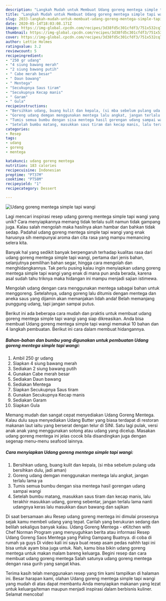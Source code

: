 ```yaml
---
description: "Langkah Mudah untuk Membuat Udang goreng mentega simple tapi wangi yang Lezat Sekali"
title: "Langkah Mudah untuk Membuat Udang goreng mentega simple tapi wangi yang Lezat Sekali"
slug: 2033-langkah-mudah-untuk-membuat-udang-goreng-mentega-simple-tapi-wangi-yang-lezat-sekali
date: 2020-05-14T18:03:08.171Z
image: https://img-global.cpcdn.com/recipes/3d38fd5c301cfdf3/751x532cq70/udang-goreng-mentega-simple-tapi-wangi-foto-resep-utama.jpg
thumbnail: https://img-global.cpcdn.com/recipes/3d38fd5c301cfdf3/751x532cq70/udang-goreng-mentega-simple-tapi-wangi-foto-resep-utama.jpg
cover: https://img-global.cpcdn.com/recipes/3d38fd5c301cfdf3/751x532cq70/udang-goreng-mentega-simple-tapi-wangi-foto-resep-utama.jpg
author: Lettie Holmes
ratingvalue: 3.2
reviewcount: 5
recipeingredient:
- "250 gr udang"
- "4 siung bawang merah"
- "2 siung bawang putih"
- " Cabe merah besar"
- " Daun bawang"
- " Mentega"
- "Secukupnya Saus tiram"
- "Secukupnya Kecap manis"
- " Garam"
- " Gula"
recipeinstructions:
- "Bersihkan udang, buang kulit dan kepala, (si mba sebelum pulang uda bersihkan dulu, jadi aman)"
- "Goreng udang demgan menggunakan mentega lalu angkat, jangan terlalu lama ya"
- "Tumis semua bumbu dengan sisa mentega hasil gorengan udang sampai wangi"
- "Setelah bumbu matang, masukkan saus tiram dan kecap manis, lalu terakhir masukkan udang, goreng sebentar, jangan terlalu lama nanti udangnya keras lalu masukkan daun bawang dan sajikan"
categories:
- Resep
tags:
- udang
- goreng
- mentega

katakunci: udang goreng mentega 
nutrition: 183 calories
recipecuisine: Indonesian
preptime: "PT37M"
cooktime: "PT58M"
recipeyield: "1"
recipecategory: Dessert

---
```



![Udang goreng mentega simple tapi wangi](https://img-global.cpcdn.com/recipes/3d38fd5c301cfdf3/751x532cq70/udang-goreng-mentega-simple-tapi-wangi-foto-resep-utama.jpg)

Lagi mencari inspirasi resep udang goreng mentega simple tapi wangi yang unik? Cara menyiapkannya memang tidak terlalu sulit namun tidak gampang juga. Kalau salah mengolah maka hasilnya akan hambar dan bahkan tidak sedap. Padahal udang goreng mentega simple tapi wangi yang enak harusnya sih mempunyai aroma dan cita rasa yang mampu memancing selera kita.

Banyak hal yang sedikit banyak berpengaruh terhadap kualitas rasa dari udang goreng mentega simple tapi wangi, pertama dari jenis bahan, selanjutnya pemilihan bahan segar, hingga cara mengolah dan menghidangkannya. Tak perlu pusing kalau ingin menyiapkan udang goreng mentega simple tapi wangi yang enak di mana pun anda berada, karena asal sudah tahu triknya maka hidangan ini mampu menjadi sajian istimewa.

Mengolah udang dengan cara menggunakan mentega sabagai bahan untuk menggoreng. Setelahnya, udang goreng lalu ditumis dengan mentega dan aneka saus yang dijamin akan memanjakan lidah anda! Belah memanjang punggung udang, tapi jangan sampai putus.


Berikut ini ada beberapa cara mudah dan praktis untuk membuat udang goreng mentega simple tapi wangi yang siap dikreasikan. Anda bisa membuat Udang goreng mentega simple tapi wangi memakai 10 bahan dan 4 langkah pembuatan. Berikut ini cara dalam membuat hidangannya.

<!--inarticleads1-->

##### Bahan-bahan dan bumbu yang digunakan untuk pembuatan Udang goreng mentega simple tapi wangi:

1. Ambil 250 gr udang
1. Siapkan 4 siung bawang merah
1. Sediakan 2 siung bawang putih
1. Gunakan  Cabe merah besar
1. Sediakan  Daun bawang
1. Sediakan  Mentega
1. Siapkan Secukupnya Saus tiram
1. Gunakan Secukupnya Kecap manis
1. Sediakan  Garam
1. Siapkan  Gula


Memang mudah dan sangat cepat menyediakan Udang Goreng Mentega. Kalau dulu saya menyediakan Udang Butter yang biasa terdapat di restoran makanan laut iaitu yang berserat dengan telur di SINI. Satu lagi pulak, versi anak anak yang menggunakan sotong atau udang yang dicelup. Masakan udang goreng mentega ini jelas cocok bila disandingkan juga dengan segenap menu-menu seafood lainnya. 

<!--inarticleads2-->

##### Cara menyiapkan Udang goreng mentega simple tapi wangi:

1. Bersihkan udang, buang kulit dan kepala, (si mba sebelum pulang uda bersihkan dulu, jadi aman)
1. Goreng udang demgan menggunakan mentega lalu angkat, jangan terlalu lama ya
1. Tumis semua bumbu dengan sisa mentega hasil gorengan udang sampai wangi
1. Setelah bumbu matang, masukkan saus tiram dan kecap manis, lalu terakhir masukkan udang, goreng sebentar, jangan terlalu lama nanti udangnya keras lalu masukkan daun bawang dan sajikan


Di saat bersamaan aku Resep udang goreng mentega ini dimulai prosesnya sejak kamu membeli udang yang tepat. Carilah yang berukuran sedang dan belilah sekaligus banyak kalau. Udang Goreng Mentega - eKitchen with Chef Norman Program yang menyuguhkan berita atau informasi Resep Udang Goreng Saos Mentega yang Paling Gampang Buatnya. di coba di rumah ya guys Di video kali ini saya buat resep asam pedas nahhh tapi ini bisa untuk ayam bisa juga untuk. Nah, kamu bisa bikin udang goreng mentega untuk makan malam bareng keluarga. Begini resep dan cara membuat udang goreng mentega Salah satunya udang goreng mentega dengan rasa gurih yang sangat khas. 

Terima kasih telah menggunakan resep yang tim kami tampilkan di halaman ini. Besar harapan kami, olahan Udang goreng mentega simple tapi wangi yang mudah di atas dapat membantu Anda menyiapkan makanan yang lezat untuk keluarga/teman maupun menjadi inspirasi dalam berbisnis kuliner. Selamat mencoba!
